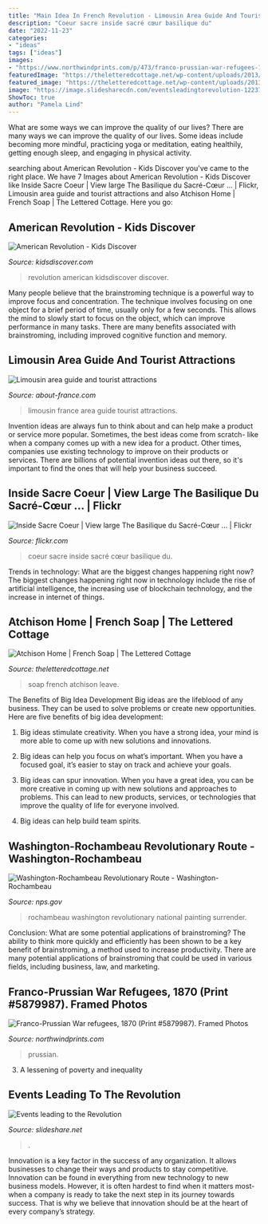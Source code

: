 ```yaml
---
title: "Main Idea In French Revolution - Limousin Area Guide And Tourist Attractions"
description: "Coeur sacre inside sacré cœur basilique du"
date: "2022-11-23"
categories:
- "ideas"
tags: ["ideas"]
images:
- "https://www.northwindprints.com/p/473/franco-prussian-war-refugees-1870-5879987.jpg"
featuredImage: "https://theletteredcottage.net/wp-content/uploads/2013/12/Atchison-Home-French-Soap.jpg"
featured_image: "https://theletteredcottage.net/wp-content/uploads/2013/12/Atchison-Home-French-Soap.jpg"
image: "https://image.slidesharecdn.com/eventsleadingtorevolution-1223746489878911-9/95/events-leading-to-the-revolution-3-728.jpg?cb=1223721149"
ShowToc: true
author: "Pamela Lind"
---
```



What are some ways we can improve the quality of our lives?
There are many ways we can improve the quality of our lives. Some ideas include becoming more mindful, practicing yoga or meditation, eating healthily, getting enough sleep, and engaging in physical activity.

	

		
searching about American Revolution - Kids Discover you've came to the right place. We have 7 Images about American Revolution - Kids Discover like Inside Sacre Coeur | View large The Basilique du Sacré-Cœur … | Flickr, Limousin area guide and tourist attractions and also Atchison Home | French Soap | The Lettered Cottage. Here you go:
		
    
## American Revolution - Kids Discover

<img loading=lazy src="http://cdn4.kidsdiscover.com/wp-content/uploads/2013/05/American-Revolution_1011.jpg" onerror="this.onerror=null;this.src='https://tse1.mm.bing.net/th?id=OIP.tLnBXxTtd3-rSMtqAuDnkgHaE8&amp;pid=15.1';" alt="American Revolution - Kids Discover">

_Source: kidsdiscover.com_

>revolution american kidsdiscover discover. 

	

Many people believe that the brainstroming technique is a powerful way to improve focus and concentration. The technique involves focusing on one object for a brief period of time, usually only for a few seconds. This allows the mind to slowly start to focus on the object, which can improve performance in many tasks. There are many benefits associated with brainstroming, including improved cognitive function and memory.

    
## Limousin Area Guide And Tourist Attractions

<img loading=lazy src="https://about-france.com/photos4/limousin.jpg" onerror="this.onerror=null;this.src='https://tse3.mm.bing.net/th?id=OIP.4CEnZ4qxQWBCpwlL-TPqOQHaE6&amp;pid=15.1';" alt="Limousin area guide and tourist attractions">

_Source: about-france.com_

>limousin france area guide tourist attractions. 

	

Invention ideas are always fun to think about and can help make a product or service more popular. Sometimes, the best ideas come from scratch- like when a company comes up with a new idea for a product. Other times, companies use existing technology to improve on their products or services. There are billions of potential invention ideas out there, so it's important to find the ones that will help your business succeed.

    
## Inside Sacre Coeur | View Large The Basilique Du Sacré-Cœur … | Flickr

<img loading=lazy src="https://c2.staticflickr.com/2/1289/869133581_f3581d535c_b.jpg" onerror="this.onerror=null;this.src='https://tse4.mm.bing.net/th?id=OIP.e79mFEO34uLvhnqT7JyZsgHaJ4&amp;pid=15.1';" alt="Inside Sacre Coeur | View large The Basilique du Sacré-Cœur … | Flickr">

_Source: flickr.com_

>coeur sacre inside sacré cœur basilique du. 

	

Trends in technology: What are the biggest changes happening right now?
The biggest changes happening right now in technology include the rise of artificial intelligence, the increasing use of blockchain technology, and the increase in internet of things.

    
## Atchison Home | French Soap | The Lettered Cottage

<img loading=lazy src="https://theletteredcottage.net/wp-content/uploads/2013/12/Atchison-Home-French-Soap.jpg" onerror="this.onerror=null;this.src='https://tse1.mm.bing.net/th?id=OIP.Lwy0yga911oOeBU49U9oewHaLH&amp;pid=15.1';" alt="Atchison Home | French Soap | The Lettered Cottage">

_Source: theletteredcottage.net_

>soap french atchison leave. 

	

The Benefits of Big Idea Development
Big ideas are the lifeblood of any business. They can be used to solve problems or create new opportunities. Here are five benefits of big idea development:
1. Big ideas stimulate creativity. When you have a strong idea, your mind is more able to come up with new solutions and innovations.

2. Big ideas can help you focus on what’s important. When you have a focused goal, it’s easier to stay on track and achieve your goals.

3. Big ideas can spur innovation. When you have a great idea, you can be more creative in coming up with new solutions and approaches to problems. This can lead to new products, services, or technologies that improve the quality of life for everyone involved.

4. Big ideas can help build team spirits.

    
## Washington-Rochambeau Revolutionary Route - Washington-Rochambeau

<img loading=lazy src="https://www.nps.gov/waro/learn/historyculture/images/Surrender-painting-medium.jpg" onerror="this.onerror=null;this.src='https://tse4.mm.bing.net/th?id=OIP.OeSGhfSuYBcOMXD_TjS70wHaFE&amp;pid=15.1';" alt="Washington-Rochambeau Revolutionary Route - Washington-Rochambeau">

_Source: nps.gov_

>rochambeau washington revolutionary national painting surrender. 

	

Conclusion: What are some potential applications of brainstroming?
The ability to think more quickly and efficiently has been shown to be a key benefit of brainstroming, a method used to increase productivity. There are many potential applications of brainstroming that could be used in various fields, including business, law, and marketing.

    
## Franco-Prussian War Refugees, 1870 (Print #5879987). Framed Photos

<img loading=lazy src="https://www.northwindprints.com/p/473/franco-prussian-war-refugees-1870-5879987.jpg" onerror="this.onerror=null;this.src='https://tse2.mm.bing.net/th?id=OIP.3G6s2g0MDZdBtit1kC1ijwAAAA&amp;pid=15.1';" alt="Franco-Prussian War refugees, 1870 (Print #5879987). Framed Photos">

_Source: northwindprints.com_

>prussian. 

	

3. A lessening of poverty and inequality 

    
## Events Leading To The Revolution

<img loading=lazy src="https://image.slidesharecdn.com/eventsleadingtorevolution-1223746489878911-9/95/events-leading-to-the-revolution-3-728.jpg?cb=1223721149" onerror="this.onerror=null;this.src='https://tse4.mm.bing.net/th?id=OIP.aKqdi2obLnWSkefQplmxdgHaFj&amp;pid=15.1';" alt="Events leading to the Revolution">

_Source: slideshare.net_

>. 

	

Innovation is a key factor in the success of any organization. It allows businesses to change their ways and products to stay competitive. Innovation can be found in everything from new technology to new business models. However, it is often hardest to find when it matters most- when a company is ready to take the next step in its journey towards success. That is why we believe that innovation should be at the heart of every company’s strategy.

